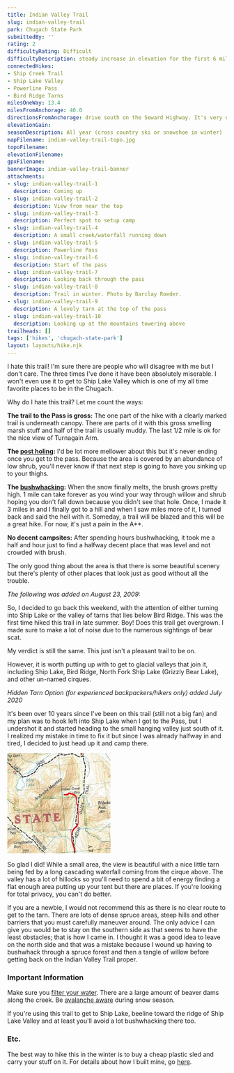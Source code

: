 ```yaml
---
title: Indian Valley Trail
slug: indian-valley-trail
park: Chugach State Park
submittedBy: ''
rating: 2
difficultyRating: Difficult
difficultyDescription: steady increase in elevation for the first 6 miles; then annoying and frustrating bushwhacking and/or post holing depending on time of year (which earns it the difficult rating). Trail is very overgro
connectedHikes:
- Ship Creek Trail
- Ship Lake Valley
- Powerline Pass
- Bird Ridge Tarns
milesOneWay: 13.4
milesFromAnchorage: 40.0
directionsFromAnchorage: drive south on the Seward Highway. It's very easy to miss; the road is right after the Turnagain House, a restaurant.
elevationGain: 
seasonDescription: All year (cross country ski or snowshoe in winter)
mapFilename: indian-valley-trail-topo.jpg
topoFilename: 
elevationFilename: 
gpxFilename: 
bannerImage: indian-valley-trail-banner
attachments:
- slug: indian-valley-trail-1
  description: Coming up
- slug: indian-valley-trail-2
  description: View from near the top
- slug: indian-valley-trail-3
  description: Perfect spot to setup camp
- slug: indian-valley-trail-4
  description: A small creek/waterfall running down
- slug: indian-valley-trail-5
  description: Powerline Pass
- slug: indian-valley-trail-6
  description: Start of the pass
- slug: indian-valley-trail-7
  description: Looking back through the pass
- slug: indian-valley-trail-8
  description: Trail in winter. Photo by Barclay Roeder.
- slug: indian-valley-trail-9
  description: A lovely tarn at the top of the pass
- slug: indian-valley-trail-10
  description: Looking up at the mountains towering above
trailheads: []
tags: ['hikes', 'chugach-state-park']
layout: layouts/hike.njk
---
```

I hate this trail! I'm sure there are people who will disagree with me but I don't care. The three times I've done it have been absolutely miserable. I won't even use it to get to Ship Lake Valley which is one of my all time favorite places to be in the Chugach.

Why do I hate this trail? Let me count the ways:

**The trail to the Pass is gross:** The one part of the hike with a clearly marked trail is underneath canopy. There are parts of it with this gross smelling marsh stuff and half of the trail is usually muddy. The last 1/2 mile is ok for the nice view of Turnagain Arm. 

**The [post holing](../education/#post-holing):** I'd be lot more mellower about this but it's never ending once you get to the pass. Because the area is covered by an abundance of low shrub, you'll never know if that next step is going to have you sinking up to your thighs.

**The [bushwhacking](../education/#bushwhacking):** When the snow finally melts, the brush grows pretty high. 1 mile can take forever as you wind your way through willow and shrub hoping you don't fall down because you didn't see that hole. Once, I made it 3 miles in and I finally got to a hill and when I saw miles more of it, I turned back and said the hell with it. Someday, a trail will be blazed and this will be a great hike. For now, it's just a pain in the A**.

**No decent campsites:** After spending hours bushwhacking, it took me a half and hour just to find a halfway decent place that was level and not crowded with brush. 

The only good thing about the area is that there is some beautiful scenery but there's plenty of other places that look just as good without all the trouble.

*The following was added on August 23, 2009:*

So, I decided to go back this weekend, with the attention of either turning into Ship Lake or the valley of tarns that lies below Bird Ridge. This was the first time hiked this trail in late summer. Boy! Does this trail get overgrown. I made sure to make a lot of noise due to the numerous sightings of bear scat.

My verdict is still the same. This just isn't a pleasant trail to be on. 

However, it is worth putting up with to get to glacial valleys that join it, including Ship Lake, Bird Ridge, North Fork Ship Lake (Grizzly Bear Lake), and other un-named cirques.

*Hidden Tarn Option (for experienced backpackers/hikers only) added July 2020*

It's been over 10 years since I've been on this trail (still not a big fan) and my plan was to hook left into Ship Lake when I got to the Pass, but I undershot it and started heading to the small hanging valley just south of it. I realized my mistake in time to fix it but since I was already halfway in and tired, I decided to just head up it and camp there.

![Indian Valley Hidden Tarn](../img/hikes/indian-valley-trail-hidden-tarn.jpg)

So glad I did! While a small area, the view is beautiful with a nice little tarn being fed by a long cascading waterfall coming from the cirque above. The valley has a lot of hillocks so you'll need to spend a bit of energy finding a flat enough area putting up your tent but there are places. If you're looking for total privacy, you can't do better.

If you are a newbie, I would not recommend this as there is no clear route to get to the tarn. There are lots of dense spruce areas, steep hills and other barriers that you must carefully maneuver around. The only advice I can give you would be to stay on the southern side as that seems to have the least obstacles; that is how I came in. I thought it was a good idea to leave on the north side and that was a mistake because I wound up having to bushwhack through a spruce forest and then a tangle of willow before getting back on the Indian Valley Trail proper.

### Important Information

Make sure you [filter your water](../education/#water-filter). There are a large amount of beaver dams along the creek. Be [avalanche aware](../education/#avalanche) during snow season.

If you're using this trail to get to Ship Lake, beeline toward the ridge of Ship Lake Valley and at least you'll avoid a lot bushwhacking there too.

### Etc.

The best way to hike this in the winter is to buy a cheap plastic sled and carry your stuff on it. For details about how I built mine, go [here](../education/how-to-build-a-sled-for-winter-hiking/ "How to Build a Sled for Winter Hiking").
